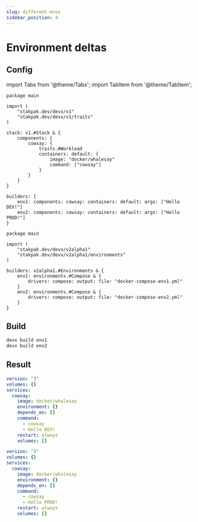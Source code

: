 ```yaml
---
slug: different-envs
sidebar_position: 4
---
```


# Environment deltas

## Config

import Tabs from '@theme/Tabs';
import TabItem from '@theme/TabItem';

<Tabs>
  <TabItem value="stack.cue" label="stack.cue" default>

```cue
package main

import (
	"stakpak.dev/devx/v1"
	"stakpak.dev/devx/v1/traits"
)

stack: v1.#Stack & {
	components: {
		cowsay: {
			traits.#Workload
			containers: default: {
				image: "docker/whalesay"
				command: ["cowsay"]
			}
		}
	}
}

builders: {
	env1: components: cowsay: containers: default: args: ["Hello DEV!"]
	env2: components: cowsay: containers: default: args: ["Hello PROD!"]
}
```

  </TabItem>
  <TabItem value="builder.cue" label="builder.cue">

```cue
package main

import (
	"stakpak.dev/devx/v2alpha1"
	"stakpak.dev/devx/v2alpha1/environments"
)

builders: v2alpha1.#Environments & {
	env1: environments.#Compose & {
		drivers: compose: output: file: "docker-compose-env1.yml"
	}
	env2: environments.#Compose & {
		drivers: compose: output: file: "docker-compose-env2.yml"
	}
}
```

  </TabItem>
</Tabs>

## Build

```bash
devx build env1
devx build env2
```


## Result

<Tabs>
  <TabItem value="Dev" label="Dev" default>

```yaml title="docker-compose-env1.yml"
version: "3"
volumes: {}
services:
  cowsay:
    image: docker/whalesay
    environment: {}
    depends_on: []
    command:
      - cowsay
      - Hello DEV!
    restart: always
    volumes: []
```

  </TabItem>
  <TabItem value="Prod" label="Prod">

```yaml title="docker-compose-env2.yml"
version: "3"
volumes: {}
services:
  cowsay:
    image: docker/whalesay
    environment: {}
    depends_on: []
    command:
      - cowsay
      - Hello PROD!
    restart: always
    volumes: []
```

  </TabItem>
</Tabs>
